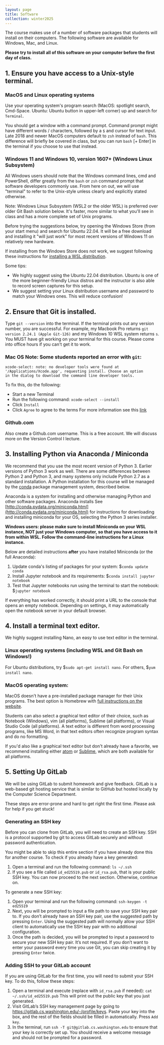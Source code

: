 ```yaml
---
layout: page
title: Software
collection: winter2025
---
```


The course makes use of a number of software packages that students will install on their computers.
The following software are available for Windows, Mac, and Linux.

**Please try to install all of this software on your computer before the first day of class.**

## 1. Ensure you have access to a Unix-style terminal.

### MacOS and Linux operating systems

Use your operating system's program search (MacOS: spotlight search, Cmd-Space. Ubuntu: Ubuntu button in upper-left corner) up and search for `Terminal`.

You should get a window with a command prompt. Command prompt might have different words / characters, followed by a `$` and cursor for text input. Late 2018 and newer MacOS computers default to `zsh` instead of `bash`. This difference will briefly be covered in class, but you can run `bash` [+ Enter] in the terminal if you choose to use that instead.

### Windows 11 and Windows 10, version 1607+ (Windows Linux Subsystem)

All Windows users should note that the Windows command lines, cmd and PowerShell, differ greatly from the ``bash`` or ``zsh`` command prompt that software developers commonly use. From here on out, we will use "terminal" to refer to the Unix-style unless clearly and explicitly stated otherwise.

Note: Windows Linux Subsystem (WSL2 or the older WSL) is preferred over older Git Bash solution below. It's faster, more similar to what you'll see in class and has a more complete set of Unix programs.

Before trying the suggestions below, try opening the Windows Store (from your start menu) and search for Ubuntu 22.04.  It will be a free download and installing it "will just work" for most recent versions of Windows 11 on relatively new hardware. 

If installing from the Windows Store does not work, we suggest following these instructions for [installing a WSL distribution](https://learn.microsoft.com/en-us/windows/wsl/install).

Some tips:
* We highly suggest using the Ubuntu 22.04 distribution. Ubuntu is one of the more beginner-friendly Linux distros and the instructor is also able to record screen captures for this setup.
* We suggest setting your Linux distribution username and password to match your Windows ones. This will reduce confusion!

## 2. Ensure that Git is installed.

Type `git --version` into the terminal. If the terminal prints out any version number, you are successful. For example, my Macbook Pro returns `git version 2.24.1 (Apple Git-126)` and my Windows 10 WSL system returns `s`. You MUST have git working on your terminal for this course. Please come into office hours if you can't get it to work.

### Mac OS Note: Some students reported an error with ``git``:
```
xcode-select: note: no developer tools were found at
'/Applications/Xcode.app', requesting install. Choose an option
in the dialog to download the command line developer tools.
```
To fix this, do the following:

* Start a new Terminal
* Run the following command: ``xcode-select --install``
* Click ``Install``
* Click ``Agree`` to agree to the terms
For more information see this [link](http://mac-how-to.wonderhowto.com/how-to/install-command-line-developer-tools-without-xcode-0168115/)

### Github.com

Also create a Github.com username. This is a free account. We will discuss more on the Version Control I lecture.

## 3. Installing Python via Anaconda / Miniconda
We recommend that you use the most recent version of Python 3.  Earlier versions of Python 3 work as well.  There are some differences between Python 2 and Python 3, and many systems only include Python 2.7 as a standard installation.  A Python installation for this course will be managed by the [conda](https://conda.io/docs/) package management system, described below.

Anaconda is a system for installing and otherwise managing Python and other software packages. Anaconda installs  See [http://conda.pydata.org/miniconda.html](http://conda.pydata.org/miniconda.html) for instructions for downloading and installing miniconda for your OS, selecting the Python 3 series installer.

**Windows users: please make sure to install Miniconda on your WSL instance, NOT just your Windows computer, so that you have access to it from within WSL. Follow the command-line instructions for a Linux instance.**

Below are detailed instructions **after** you have installed Miniconda (or the full Anaconda):
1. Update conda's listing of packages for your system: $``conda update conda``
2. Install Jupyter notebook and its requirements: $``conda install jupyter notebook``
3. Test that Jupyter notebooks run using the terminal to start the notebook: $``jupyter notebook``

If everything has worked correctly, it should print a URL to the console that opens an empty notebook. Depending on settings, it may automatically open the notebook server in your default browser.

## 4. Install a terminal text editor.
We highly suggest installing Nano, an easy to use text editor in the terminal.

### Linux operating systems (including WSL and Git Bash on Windows!)
For Ubuntu distributions, try $`sudo apt-get install nano`. For others, $`yum install nano`.

### MacOS operating system:
MacOS doesn't have a pre-installed package manager for their Unix programs. The best option is Homebrew with [full instructions on the website](https://brew.sh/).

Students can also select a graphical text editor of their choice, such as Notebook (Windows), vim (all platforms), Sublime (all platforms), or Visual Studio Code (all platforms). A text editor is different from word processing programs, like MS Word, in that text editors often recognize program syntax and do no formatting.

If you'd also like a graphical text editor but don't already have a favorite, we recommend installing either [atom](http://atom.io/) or [Sublime](http://www.sublimetext.com/), which are both available for all platforms.

## 5. Setting Up GitLab 
We will be using GitLab to submit homework and give feedback. GitLab is a web-based git hosting service that is similar to GitHub but hosted locally by the Computer Science Department. 

These steps are error-prone and hard to get right the first time. Please ask for help if you get stuck!

### Generating an SSH key 
Before you can clone from GitLab, you will need to create an SSH key. SSH is a protocol supported by git to access GitLab securely and without password authentication.

You might be able to skip this entire section if you have already done this for another course. To check if you already have a key generated:

1. Open a terminal and run the following command: ``ls ~/.ssh``
1. If you see a file called `id_ed25519.pub` or `id_rsa.pub`, that is your public SSH key. You can now proceed to the next section. Otherwise, continue on.

To generate a new SSH key:

1. Open your terminal and run the following command: ``ssh-keygen -t ed25519``
1. Next, you will be prompted to input a file path to save your SSH key pair to. If you don’t already have an SSH key pair, use the suggested path by pressing ``Enter``. Using the suggested path will normally allow your SSH client to automatically use the SSH key pair with no additional configuration.
1. Once the path is decided, you will be prompted to input a password to secure your new SSH key pair. It’s not required. If you don’t want to enter your password every time you use Git, you can skip creating it by pressing ``Enter`` twice.

### Adding SSH to your GitLab account
If you are using GitLab for the first time, you will need to submit your SSH key. To do this, follow these steps: 

1. Open a terminal and execute (replace with `id_rsa.pub` if needed): ``cat ~/.ssh/id_ed25519.pub``
   This will print out the public key that you just generated.
1. Visit GitLab’s SSH key management page by going to https://gitlab.cs.washington.edu/-/profile/keys. Paste your key into the box, and the rest of the fields should be filled in automatically. Press ``Add key``.
1. In the terminal, run ``ssh -T git@gitlab.cs.washington.edu`` to ensure that your key is correctly set up. You should receive a welcome message and should not be prompted for a password.
